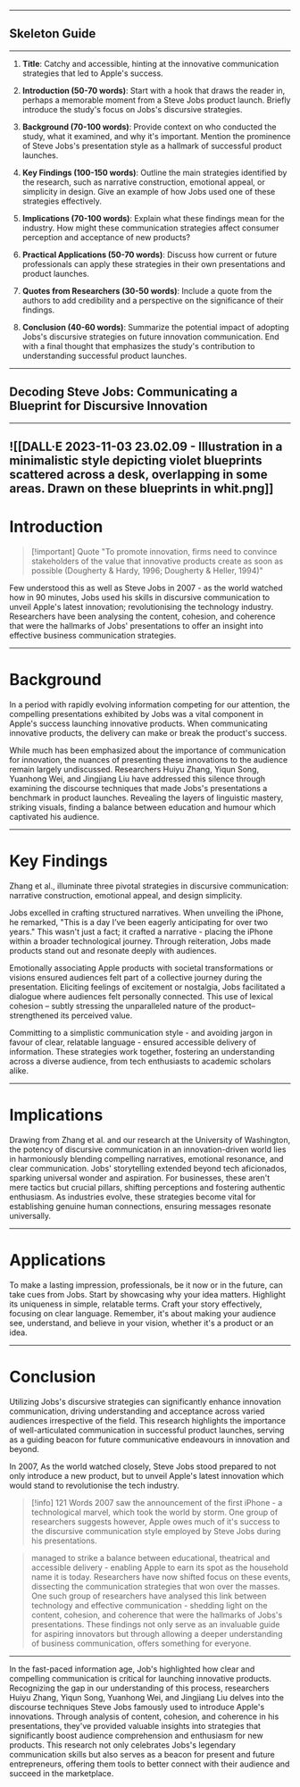 
--- 
## Skeleton Guide
---
1. **Title**: Catchy and accessible, hinting at the innovative communication strategies that led to Apple's success.
    
2. **Introduction (50-70 words)**: Start with a hook that draws the reader in, perhaps a memorable moment from a Steve Jobs product launch. Briefly introduce the study's focus on Jobs's discursive strategies.
    
3. **Background (70-100 words)**: Provide context on who conducted the study, what it examined, and why it's important. Mention the prominence of Steve Jobs's presentation style as a hallmark of successful product launches.
    
4. **Key Findings (100-150 words)**: Outline the main strategies identified by the research, such as narrative construction, emotional appeal, or simplicity in design. Give an example of how Jobs used one of these strategies effectively.
    
5. **Implications (70-100 words)**: Explain what these findings mean for the industry. How might these communication strategies affect consumer perception and acceptance of new products?
    
6. **Practical Applications (50-70 words)**: Discuss how current or future professionals can apply these strategies in their own presentations and product launches.
    
7. **Quotes from Researchers (30-50 words)**: Include a quote from the authors to add credibility and a perspective on the significance of their findings.
    
8. **Conclusion (40-60 words)**: Summarize the potential impact of adopting Jobs's discursive strategies on future innovation communication. End with a final thought that emphasizes the study's contribution to understanding successful product launches.

---
## **Decoding Steve Jobs: Communicating a Blueprint for Discursive Innovation**
---
![[DALL·E 2023-11-03 23.02.09 - Illustration in a minimalistic style depicting violet blueprints scattered across a desk, overlapping in some areas. Drawn on these blueprints in whit.png]]
---
# Introduction

> [!important] Quote
> "To promote innovation, firms need to convince stakeholders of the value that innovative products create as soon as possible (Dougherty & Hardy, 1996; Dougherty & Heller, 1994)"

 Few understood this as well as Steve Jobs in 2007 - as the world watched how in 90 minutes, Jobs used his skills in discursive communication to unveil Apple's latest innovation; revolutionising the technology industry. Researchers have been analysing the content, cohesion, and coherence that were the hallmarks of Jobs' presentations to offer an insight into effective business communication strategies.

--- 

# Background


In a period with rapidly evolving information competing for our attention, the compelling presentations exhibited by Jobs was a vital component in Apple's success launching innovative products. When communicating innovative products, the delivery can make or break the product's success. 

While much has been emphasized about the importance of communication for innovation, the nuances of presenting these innovations to the audience remain largely undiscussed. Researchers Huiyu Zhang, Yiqun Song, Yuanhong Wei, and Jingjiang Liu have addressed this silence through examining the discourse techniques that made Jobs's presentations a benchmark in product launches. Revealing  the layers of  linguistic mastery, striking visuals, finding a balance between education and humour which captivated his audience.

---

# Key Findings

Zhang et al., illuminate three pivotal strategies in discursive communication: narrative construction, emotional appeal, and design simplicity. 

Jobs excelled in crafting structured narratives. When unveiling the iPhone, he remarked, "This is a day I’ve been eagerly anticipating for over two years." This wasn't just a fact; it crafted a narrative - placing the iPhone within a broader technological journey. Through reiteration, Jobs made products stand out and resonate deeply with audiences.

Emotionally associating Apple products with societal transformations or visions ensured audiences felt part of a collective journey during the presentation. Eliciting feelings of excitement or nostalgia, Jobs facilitated a dialogue where audiences felt personally connected. This use of lexical cohesion – subtly stressing the unparalleled nature of the product– strengthened its perceived value.

Committing to a simplistic communication style - and avoiding jargon in favour of clear, relatable language - ensured accessible delivery of information. These strategies work together, fostering an understanding across a diverse audience, from tech enthusiasts to academic scholars alike. 

---
# Implications
  
Drawing from Zhang et al. and our research at the University of Washington, the potency of discursive communication in an innovation-driven world lies in harmoniously blending compelling narratives, emotional resonance, and clear communication. Jobs' storytelling extended beyond tech aficionados, sparking universal wonder and aspiration. For businesses, these aren't mere tactics but crucial pillars, shifting perceptions and fostering authentic enthusiasm. As industries evolve, these strategies become vital for establishing genuine human connections, ensuring messages resonate universally.

---

# Applications

To make a lasting impression, professionals, be it now or in the future, can take cues from Jobs. Start by showcasing why your idea matters. Highlight its uniqueness in simple, relatable terms. Craft your story effectively, focusing on clear language. Remember, it's about making your audience see, understand, and believe in your vision, whether it's a product or an idea.

---
# Conclusion

Utilizing Jobs's discursive strategies can significantly enhance innovation communication, driving understanding and acceptance across varied audiences irrespective of the field. This research highlights the importance of well-articulated communication in successful product launches, serving as a guiding beacon for future communicative endeavours in innovation and beyond.



In 2007, As the world watched closely, Steve Jobs stood prepared to not only introduce a new product, but to unveil Apple's latest innovation which would stand to revolutionise the tech industry. 

> [!info] 121 Words
>2007 saw the announcement of the first iPhone - a technological marvel, which took the world by storm. One group of researchers suggests however, Apple owes much of it's success to the discursive communication style employed by Steve Jobs during his presentations. 

>
>managed to strike a balance between educational, theatrical and accessible delivery - enabling Apple to earn its spot as the household name it is today. 
>Researchers have now shifted focus on these events, dissecting the communication strategies that won over the masses. One such group of researchers have analysed this link between  technology and effective communication -  shedding light on the content, cohesion, and coherence that were the hallmarks of Jobs's presentations. 
>These findings not only serve as an invaluable guide for aspiring innovators but through allowing a deeper understanding of business communication, offers something for everyone. 

---

In the fast-paced information age, Job's highlighted how clear and compelling communication is critical for launching innovative products. Recognizing the gap in our understanding of this process, researchers Huiyu Zhang, Yiqun Song, Yuanhong Wei, and Jingjiang Liu delves into the discourse techniques Steve Jobs famously used to introduce Apple's innovations. Through analysis of content, cohesion, and coherence in his presentations, they've provided valuable insights into strategies that significantly boost audience comprehension and enthusiasm for new products. This research not only celebrates Jobs's legendary communication skills but also serves as a beacon for present and future entrepreneurs, offering them tools to better connect with their audience and succeed in the marketplace.

